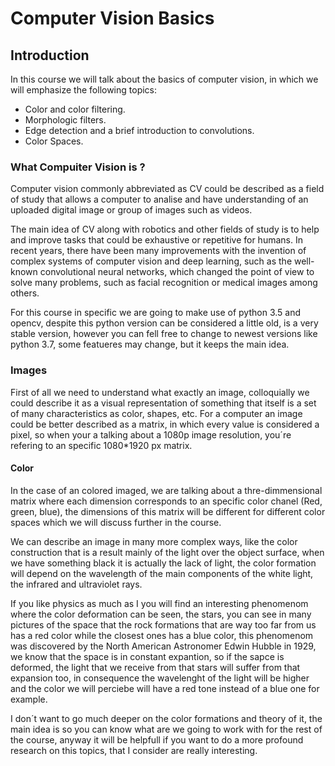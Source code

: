 #  Computer Vision Basics

## Introduction 

In this course we will talk about the basics of computer vision, in which we will emphasize the following topics:

- Color and color filtering.
- Morphologic filters. 
- Edge detection and a brief introduction to convolutions. 
- Color Spaces.

### What Compuiter Vision is ? 

Computer vision commonly abbreviated as CV could be described as a field of study that allows a computer to analise and have understanding of an uploaded digital image or group of images such as videos. 

The main idea of ​​CV along with robotics and other fields of study is to help and improve tasks that could be exhaustive or repetitive for humans. In recent years, there have been many improvements with the invention of complex systems of computer vision and deep learning, such as the well-known convolutional neural networks, which changed the point of view to solve many problems, such as facial recognition or medical images among others. 

For this course in specific we are going to make use of python 3.5 and opencv, despite this python version can be considered a little old, is a very stable version, however you can fell free to change to newest versions like python 3.7, some featueres may change, but it keeps the main idea. 


### Images

First of all we need to understand what exactly an image, colloquially we could describe it as a visual representation of something that itself is a set of many characteristics as color, shapes, etc. For a computer an image could be better described as a matrix, in which every value is considered a pixel, so when your a talking about a 1080p image resolution, you´re refering to an specific 1080*1920 px matrix.

#### Color 

In the case of an colored imaged, we are talking about a thre-dimmensional matrix where each dimension corresponds to an specific color chanel (Red, green, blue), the dimensions of this matrix will be different for different color spaces which we will discuss further in the course. 

We can describe an image in many more complex ways, like the color construction that is a result mainly of the light over the object surface, when we have something black it is actually the lack of light, the color formation will depend on the wavelength of the main components of the white light, the infrared and ultraviolet rays. 

If you like physics as much as I you will find an interesting phenomenom where the color deformation can be seen, the stars, you can see in many pictures of the space that the rock formations that are way too far from us has a red color while the closest ones has a blue color, this phenomenom was discovered by the North American Astronomer Edwin Hubble in 1929, we know that the space is in constant expantion, so if the sapce is deformed, the light that we receive from that stars will suffer from that expansion too, in consequence the wavelenght of the light will be higher and the color we will perciebe will have a red tone instead of a blue one for example. 

I don´t want to go much deeper on the color formations and theory of it, the main idea is so you can know what are we going to work with for the rest of the course, anyway it will be helpfull if you want to do a more profound research on this topics, that I consider are really interesting. 

